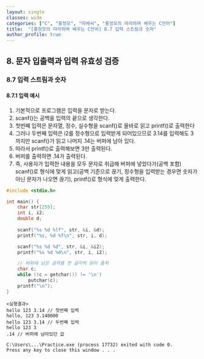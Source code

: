 ```yaml
---
layout: single
classes: wide
categories: ["C", "홍정모", "따배씨", "홍정모의 따라하며 배우는 C언어"]
title:  "[홍정모의 따라하며 배우는 C언어] 8.7 입력 스트림과 숫자"
author_profile: true
---
```


## 8. 문자 입출력과 입력 유효성 검증
### 8.7 입력 스트림과 숫자
#### 8.7.1 입력 예시

1. 기본적으로 프로그램은 입력을 문자로 받는다.
2. scanf()는 공백을 입력의 끝으로 생각한다. 
3. 첫번째 입력은 문자열, 정수, 실수형을 scanf()로 올바로 읽고 printf()로 출력한다
4. 그러나 두번째 입력은 i2를 정수형으로 입력받게 되어있으므로 3.14를 입력해도 3까지만 scanf()가 읽고 나머지 .14는 버퍼에 남아 있다. 
5. 따라서 printf()로 출력해보면 3만 출력된다.
6. 버퍼를 출력하면 .14가 출력된다.
7. 즉, 사용자가 입력한 내용을 모두 문자로 취급해 버퍼에 넣었다가(공백 포함) scanf()로 형식에 맞게 읽고(공백 기준으로 끊기, 정수형을 입력받는 경우면 숫자가 아닌 문자가 나오면 끊기), printf()로 형식에 맞게 출력한다.

```c
#include <stdio.h>

int main() {
	char str[255];
	int i, i2;
	double d;
    
	scanf("%s %d %lf", str, &i, &d);
	printf("%s, %d %f\n", str, i, d);

	scanf("%s %d %d", str, &i, &i2);
	printf("%s %d %d\n", str, i, i2);

	// 버퍼에 남은 글자를 한 글자씩 읽어 출력
	char c;
	while ((c = getchar()) != '\n')
		putchar(c);
	printf("\n");
}
```

```
<실행결과>
hello 123 3.14 // 첫번째 입력
hello, 123 3.140000
hello 123 3.14 // 두번째 입력
hello 123 3
.14 // 버퍼에 남아있던 값

C:\Users\...\Practice.exe (process 17732) exited with code 0.
Press any key to close this window . . .
```
